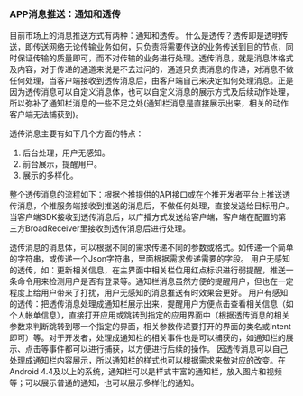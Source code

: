 ### APP消息推送：通知和透传

目前市场上的消息推送方式有两种：通知和透传。
什么是透传？透传即是透明传送，即传送网络无论传输业务如何，只负责将需要传送的业务传送到目的节点，同时保证传输的质量即可，而不对传输的业务进行处理。透传消息，就是消息体格式及内容，对于传递的通道来说是不去过问的，通道只负责消息的传递，对消息不做任何处理，当客户端接收到透传消息后，由客户端自己来决定如何处理消息。正是因为透传消息可以自定义消息体，也可以自定义消息的展示方式及后续动作处理，所以弥补了通知栏消息的一些不足之处(通知栏消息是直接展示出来，相关的动作客户端无法捕获到)。

透传消息主要有如下几个方面的特点：
1.	后台处理，用户无感知。
2.	前台展示，提醒用户。
3.	展示的多样化。

整个透传消息的流程如下：根据个推提供的API接口或在个推开发者平台上推送透传消息，个推服务端接收到推送的消息后，不做任何处理，直接发送给目标用户。当客户端SDK接收到透传消息后，以广播方式发送给客户端，客户端在配置的第三方BroadReceiver里接收到透传消息后进行处理。

透传消息的消息体，可以根据不同的需求传递不同的参数或格式。如传递一个简单的字符串，或传递一个Json字符串，里面根据需求传递需要的字段。
用户无感知的透传，如：更新相关信息，在主界面中相关栏位用红点标识进行弱提醒，推送一条命令用来检测用户是否有登录等。通知栏消息虽然方便的提醒用户，但也在一定程度上给用户带来了打扰，用户无感知的消息推送有时效果会更好。
用户有感知的透传：把透传消息处理成通知栏展示出来，提醒用户方便点击查看相关信息（如个人帐单信息），直接打开应用或跳转到指定的应用界面中（根据透传消息的相关参数来判断跳转到哪一个指定的界面，相关参数传递要打开的界面的类名或Intent即可）等。对于开发者，处理成通知栏的相关事件也是可以捕获的，如通知栏的展示、点击等事件都可以进行捕获，以方便进行后续的操作。
因透传消息可以自己处理成通知栏内容展示，所以通知栏的样式也可以根据需求来做对应的改变。在Android 4.4及以上的系统，通知栏可以是样式丰富的通知栏，放入图片和视频等；可以展示普通的通知，也可以展示多样化的通知。
